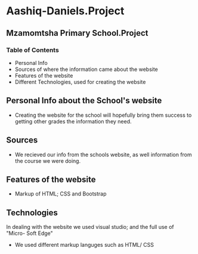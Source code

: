 # Aashiq-Daniels.Project

## Mzamomtsha Primary School.Project 
 
### Table of Contents
 - Personal Info
 - Sources of where the information came about the website
 - Features of the website
 - Different Technologies, used for creating the website
 
 ## Personal Info about the School's website
- Creating the website for the school will hopefully bring them success to getting other grades the information they need.

## Sources 
 - We recieved our info from the schools website, as well information from the course we were doing.

## Features of the website
- Markup of HTML; CSS and Bootstrap

## Technologies
 In dealing with the website we used visual studio; and the full use of "Micro- Soft Edge"
 - We used different markup languges such as HTML/ CSS






